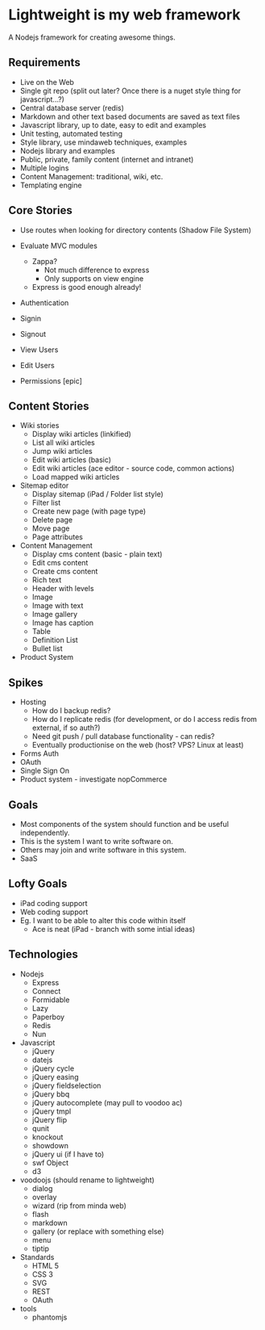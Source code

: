 Lightweight is my web framework
===============================

A Nodejs framework for creating awesome things.

Requirements
------------

* Live on the Web
* Single git repo (split out later? Once there is a nuget style thing for javascript...?)
* Central database server (redis)
* Markdown and other text based documents are saved as text files
* Javascript library, up to date, easy to edit and examples
* Unit testing, automated testing
* Style library, use mindaweb techniques, examples
* Nodejs library and examples
* Public, private, family content (internet and intranet)
* Multiple logins
* Content Management: traditional, wiki, etc.
* Templating engine


Core Stories
------------

* Use routes when looking for directory contents (Shadow File System)
* Evaluate MVC modules
  * Zappa?
    * Not much difference to express
    * Only supports on view engine
  * Express is good enough already!
  
* Authentication
* Signin
* Signout
* View Users
* Edit Users
* Permissions [epic]


Content Stories
---------------

* Wiki stories
  * Display wiki articles (linkified)
  * List all wiki articles
  * Jump wiki articles
  * Edit wiki articles (basic)
  * Edit wiki articles (ace editor - source code, common actions)
  * Load mapped wiki articles
* Sitemap editor
  * Display sitemap (iPad / Folder list style)
  * Filter list
  * Create new page (with page type)
  * Delete page
  * Move page
  * Page attributes
* Content Management
  * Display cms content (basic - plain text)
  * Edit cms content
  * Create cms content
  * Rich text
  * Header with levels
  * Image
  * Image with text
  * Image gallery
  * Image has caption
  * Table
  * Definition List
  * Bullet list
* Product System
  


Spikes
------

* Hosting
  * How do I backup redis?
  * How do I replicate redis (for development, or do I access redis from external, if so auth?)
  * Need git push / pull database functionality - can redis?
  * Eventually productionise on the web (host? VPS? Linux at least)
* Forms Auth
* OAuth
* Single Sign On
* Product system - investigate nopCommerce


Goals
-----

* Most components of the system should function and be useful independently.
* This is the system I want to write software on.
* Others may join and write software in this system.
* SaaS


Lofty Goals
-----------

* iPad coding support
* Web coding support
* Eg. I want to be able to alter this code within itself
  * Ace is neat (iPad - branch with some intial ideas)


Technologies
------------

* Nodejs
  * Express
  * Connect
  * Formidable
  * Lazy
  * Paperboy
  * Redis
  * Nun
* Javascript
  * jQuery
  * datejs
  * jQuery cycle
  * jQuery easing
  * jQuery fieldselection
  * jQuery bbq
  * jQuery autocomplete (may pull to voodoo ac)
  * jQuery tmpl
  * jQuery flip
  * qunit
  * knockout
  * showdown
  * jQuery ui (if I have to)
  * swf Object
  * d3
* voodoojs (should rename to lightweight)
  * dialog
  * overlay
  * wizard (rip from minda web)
  * flash
  * markdown
  * gallery (or replace with something else)
  * menu
  * tiptip
* Standards
  * HTML 5
  * CSS 3
  * SVG
  * REST
  * OAuth
* tools
  * phantomjs